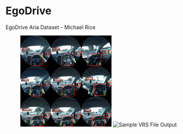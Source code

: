 # EgoDrive

<!-- [[📝 Blogpost]]()
[[📂 Project Page]]()
[[📊 Data Explorer]]()
[[📄 Paper]]() [[📚 Bibtex]]() -->

EgoDrive Aria Dataset - Michael Rice

<p align="center">
  <img src="images_gifs/output.gif" width="49%" alt="Dataset Modality Visualization" />
  <img src="images_gifs/output2.gif" width="49%" alt="Sample VRS File Output" />
</p>


<!-- 
<p align="center">
<img src="assets/highlights.png" alt="highlights" width="100%">
</p> -->

<!-- ## 🔍 Comparison to Existing Datasets
Compared to existing gocentric video datasets as well as reading datasets, our dataset is the first reading dataset that contains high-frequency eye-gaze, diverse and realistic egocentric videos, and hard negative (HN) samples. 

<p align="center">
<img src="assets/comparison.png" alt="comparison" width="60%">
</p>

## 🤖 Reading Recognition Model

We have developed a lightweight and flexible model for reading recognition with high precision and recall by utilizing RGB, eye gaze, and head pose data. You can find the reading recognition model in the [[`/models`]](https://github.com/facebookresearch/reading_in_the_wild/tree/main/models) folder. For a comprehensive performance analysis and an overview of the model's capabilities, please refer to our [technical report](https://arxiv.org/abs/2505.24848).

## 🚀 Getting Started

Run the following commands to create a conda environment `ritw` with this
repository installed by pip.

```
   git clone git@github.com:facebookresearch/reading_in_the_wild.git
   cd reading_in_the_wild
   conda create -n ritw python=3.10
   conda activate ritw
   pip install -r requirements.txt
```

## 📦 Download Dataset

The Reading in the Wild dataset contains two distinct subsets, one captured in Columbus and the other captured in Seattle. The Seattle subset focuses on diversity, while the Columbus subset aims to test our model’s ability to generalize in unseen settings, as well as identify edge cases where the model fails. 

Please refer to each folder for instructions on how to download each subset.

### [☕ Seattle Subset](https://github.com/facebookresearch/reading_in_the_wild/tree/main/reading_in_the_wild_seattle)
The Seattle subset was collected for training, validation, and testing purposes. It focuses on reading and non-reading activities in diverse scenarios, meaning it covers a wide variety of participants, reading modes, written materials, and more. It contains a mix of normal negative (no text present) and hard negative (text present but not being read) examples, as well as mixed sequences that alternate between reading and not reading. These data were collected in homes, office spaces, libraries, and the outdoors. This dataset is owned and distributed by Meta under under the Creative Commons Attribution-NonCommercial 4.0 International License (CC BY-NC 4.0). 

### [🎓 Columbus Subset](https://github.com/AIoT-MLSys-Lab/Reading-in-the-Wild-Columbus#)
The Columbus subset was was collected to find cases where models intended to discern whether participants are reading encounter failure points. It contains examples of hard negatives (where text is present but not being read), searching/browsing (which gives confusing gaze patterns), and the reading of non-English texts (where reading direction differs). This dataset is owned and distributed by Ohio State University (OSU). Meta do not host or redistribute the dataset. Please refer to the official OSU repository in the link for access and licensing information.


## License

Reading in the Wild - Seattle Subset dataset and code is released by Meta under the Creative Commons
Attribution-NonCommercial 4.0 International License
([CC BY-NC 4.0](https://creativecommons.org/licenses/by-nc/4.0/legalcode)). Data
and code may not be used for commercial purposes. For more information, please
refer to the [LICENSE](./LICENSE) file included in this repository.

### Attribution

When using the dataset and code, please attribute it as follows:

```
@inproceedings{yang25reading,
      title={Reading Recognition in the Wild},
      author={Charig Yang and Samiul Alam and Shakhrul Iman Siam and Michael Proulx and Lambert Mathias and Kiran Somasundaram and Luis Pesqueira and James Fort and Sheroze Sheriffdeen and Omkar Parkhi and Carl Ren and Mi Zhang and Yuning Chai and Richard Newcombe and Hyo Jin Kim},
      booktitle={arXiv Preprint},
      year={2025},
      url={https://arxiv.org/abs/2505.24848},
}
```

### Contribute

We welcome contributions! Go to [CONTRIBUTING](.github/CONTRIBUTING.md) and our
[CODE OF CONDUCT](.github/CODE_OF_CONDUCT.md) for how to contribute. -->